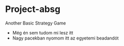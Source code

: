 # Project-absg
Another Basic Strategy Game

- Még én sem tudom mi lesz itt
- Nagy pacekban nyomom itt az egyetemi beadandót
